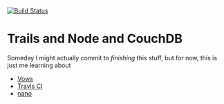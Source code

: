 [![Build Status](https://travis-ci.org/rclark/node-trails.png)](https://travis-ci.org/rclark/node-trails)

# Trails and Node and CouchDB
Someday I might actually commit to _finishing_ this stuff, but for now, this is just me learning about 
- [Vows](http://vowsjs.org/)
- [Travis CI](https://travis-ci.org/)
- [nano](https://github.com/dscape/nano)

